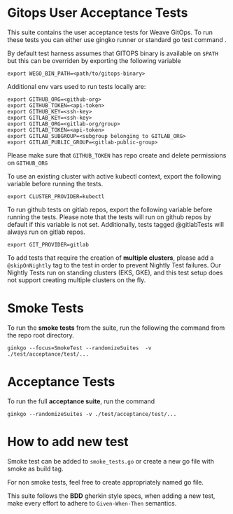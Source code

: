 # Gitops User Acceptance Tests

This suite contains the user acceptance tests for Weave GitOps. To run these tests you can either use gingko runner or standard go test command .

By default test harness assumes that GITOPS binary is available on `$PATH` but this can be overriden by exporting the following variable


```
export WEGO_BIN_PATH=<path/to/gitops-binary>
```

Additional env vars used to run tests locally are:
```
export GITHUB_ORG=<github-org>
export GITHUB_TOKEN=<api-token>
export GITHUB_KEY=<ssh-key>
export GITLAB_KEY=<ssh-key>
export GITLAB_ORG=<gitlab-org/group>
export GITLAB_TOKEN=<api-token>
export GITLAB_SUBGROUP=<subgroup belonging to GITLAB_ORG>
export GITLAB_PUBLIC_GROUP=<gitlab-public-group>
```
Please make sure that `GITHUB_TOKEN` has repo create and delete permissions on `GITHUB_ORG`

To use an existing cluster with active kubectl context, export the following variable before running the tests.

```
export CLUSTER_PROVIDER=kubectl
```

To run github tests on gitlab repos, export the following variable before running the tests. Please note that the tests will run on github repos by default if this variable is not set. Additionally, tests tagged @gitlabTests will always run on gitlab repos.

```
export GIT_PROVIDER=gitlab
```

To add tests that require the creation of **multiple clusters**, please add a `@skipOnNightly` tag to the test in order to prevent Nightly Test failures. Our Nightly Tests run on standing clusters (EKS, GKE), and this test setup does not support creating multiple clusters on the fly. 

# Smoke Tests

To run the **smoke tests** from the suite, run the following the command from the repo root directory.

```
ginkgo --focus=SmokeTest --randomizeSuites  -v ./test/acceptance/test/...
```
# Acceptance Tests
To run the full **acceptance suite**, run the command


```
ginkgo --randomizeSuites -v ./test/acceptance/test/...
```

# How to add new test

Smoke test can be added to `smoke_tests.go` or create a new go file with smoke as build tag.

For non smoke tests, feel free to create appropriately named go file.

This suite follows the **BDD** gherkin style specs, when adding a new test, make every effort to adhere to `Given-When-Then` semantics.
